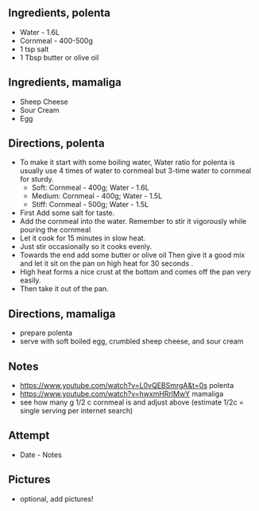 ## Ingredients, polenta
* Water - 1.6L
* Cornmeal - 400-500g
* 1 tsp salt
* 1 Tbsp butter or olive oil

## Ingredients, mamaliga
* Sheep Cheese
* Sour Cream
* Egg

## Directions, polenta
* To make it start with some boiling water, Water ratio for polenta is usually use 4 times of water to cornmeal but 3-time water to cornmeal for sturdy.
  * Soft: Cornmeal - 400g; Water - 1.6L
  * Medium: Cornmeal - 400g; Water - 1.5L
  * Stiff: Cornmeal - 500g; Water - 1.5L
* First Add some salt for taste. 
* Add the cornmeal into the water. Remember to stir it vigorously while pouring the cornmeal
* Let it cook for 15 minutes in slow heat. 
* Just stir occasionally so it cooks evenly. 
* Towards the end add some butter or olive oil Then give it a good mix and let it sit on the pan on high heat for 30 seconds . 
* High heat forms a nice crust at the bottom and comes off the pan very easily. 
* Then take it out of the pan.

## Directions, mamaliga
* prepare polenta
* serve with soft boiled egg, crumbled sheep cheese, and sour cream

## Notes
* https://www.youtube.com/watch?v=L0vQEBSmrgA&t=0s polenta
* https://www.youtube.com/watch?v=hwxmHRrlMwY mamaliga
* see how many g 1/2 c cornmeal is and adjust above (estimate 1/2c = single serving per internet search)

## Attempt
* Date - Notes

## Pictures
* optional, add pictures!
